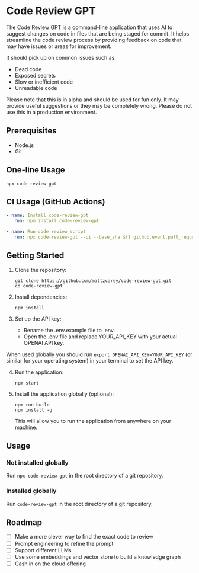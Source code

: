 # Code Review GPT

The Code Review GPT is a command-line application that uses AI to suggest changes on code in files that are being staged for commit. It helps streamline the code review process by providing feedback on code that may have issues or areas for improvement.

It should pick up on common issues such as:

- Dead code
- Exposed secrets
- Slow or inefficient code
- Unreadable code

Please note that this is in alpha and should be used for fun only. It may provide useful suggestions or they may be completely wrong. Please do not use this in a production environment.

## Prerequisites

- Node.js
- Git

## One-line Usage

```shell
npx code-review-gpt
```

## CI Usage (GitHub Actions)

```yml
- name: Install code-review-gpt
   run: npm install code-review-gpt

- name: Run code review script
   run: npx code-review-gpt --ci --base_sha ${{ github.event.pull_request.base.sha }} --github_sha ${{ github.sha }} --openai_api_key ${{ secrets.OPENAI_API_KEY }}
```

## Getting Started

1. Clone the repository:

   ```shell
   git clone https://github.com/mattzcarey/code-review-gpt.git
   cd code-review-gpt
   ```

2. Install dependencies:

   ```shell
   npm install
   ```

3. Set up the API key:
   - Rename the .env.example file to .env.
   - Open the .env file and replace YOUR_API_KEY with your actual OPENAI API key.

When used globally you should run `export OPENAI_API_KEY=YOUR_API_KEY` (or similar for your operating system) in your terminal to set the API key.

4. Run the application:

   ```shell
   npm start
   ```

5. Install the application globally (optional):

   ```shell
   npm run build
   npm install -g
   ```

   This will allow you to run the application from anywhere on your machine.

## Usage

### Not installed globally

Run `npx code-review-gpt` in the root directory of a git repository.

### Installed globally

Run `code-review-gpt` in the root directory of a git repository.

## Roadmap

- [ ] Make a more clever way to find the exact code to review
- [ ] Prompt engineering to refine the prompt
- [ ] Support different LLMs
- [ ] Use some embeddings and vector store to build a knowledge graph
- [ ] Cash in on the cloud offering
